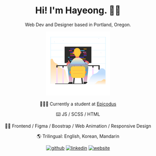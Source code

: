<h1 align="center">Hi! I'm Hayeong. 🫶🏻 </h1> 
<p align="center">Web Dev and Designer based in Portland, Oregon.</p>

<p align="center">
  <img width="200" height="200" src="https://github.com/hypyeon/hypyeon/blob/main/marginalia-a-person-sitting-in-front-of-a-computer-screen.gif">
</p>
<div align="center">
  <p>
    👩🏻‍🏫 Currently a student at <a href="https://www.epicodus.com/">Epicodus</a>  
  </p>
  <p>
    ⌨️ JS / SCSS / HTML 
  </p>
  <p>
    ✍🏻 Frontend / Figma / Boostrap / Web Animation / Responsive Design
  </p>
  <p>
    🌎 Trilingual: English, Korean, Mandarin
  </p>
</div>

<p align="center">
  <a href="https://github.com/hypyeon"><img src='https://cdn.jsdelivr.net/npm/simple-icons@3.0.1/icons/github.svg' alt='github' height='30'></a>  
  <a href="https://www.linkedin.com/in/hayeongp828663811/"><img src='https://cdn.jsdelivr.net/npm/simple-icons@3.0.1/icons/linkedin.svg' alt='linkedin' height='30'></a>  
  <a href="https://www.hayeong.website"><img src='https://cdn.jsdelivr.net/npm/simple-icons@3.0.1/icons/icloud.svg' alt='website' height='30'></a>  
</p>
